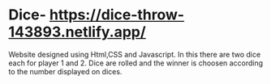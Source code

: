 # Dice- https://dice-throw-143893.netlify.app/
Website designed using Html,CSS and Javascript.
In this there are two dice each for player 1 and 2. Dice are rolled and the winner is choosen according to the number displayed on dices.


